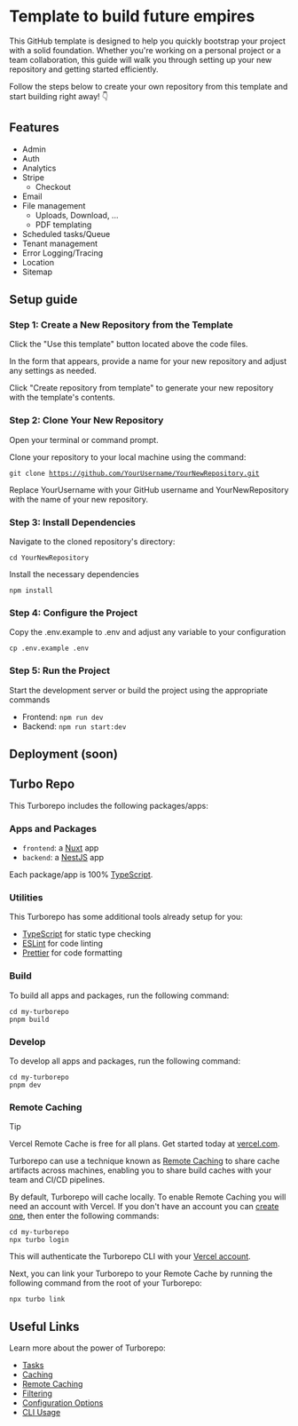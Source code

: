 # Template to build future empires
This GitHub template is designed to help you quickly bootstrap your project with a solid foundation. Whether you're working on a personal project or a team collaboration, this guide will walk you through setting up your new repository and getting started efficiently.

Follow the steps below to create your own repository from this template and start building right away! 👇


## Features

- Admin
- Auth
- Analytics
- Stripe
    - Checkout
- Email
- File management
    - Uploads, Download, ...
    - PDF templating
- Scheduled tasks/Queue
- Tenant management
- Error Logging/Tracing
- Location
- Sitemap

## Setup guide

### Step 1: Create a New Repository from the Template

Click the "Use this template" button located above the code files.

In the form that appears, provide a name for your new repository and adjust any settings as needed.

Click "Create repository from template" to generate your new repository with the template's contents.

### Step 2: Clone Your New Repository

Open your terminal or command prompt.

Clone your repository to your local machine using the command:

<code>git clone https://github.com/YourUsername/YourNewRepository.git</code>

Replace YourUsername with your GitHub username and YourNewRepository with the name of your new repository.

### Step 3: Install Dependencies

Navigate to the cloned repository's directory:

<code>cd YourNewRepository</code>

Install the necessary dependencies

<code>npm install</code>

### Step 4: Configure the Project

Copy the .env.example to .env and adjust any variable to your configuration

<code>cp .env.example .env</code>

### Step 5: Run the Project

Start the development server or build the project using the appropriate commands

- Frontend: <code>npm run dev</code>
- Backend: <code>npm run start:dev</code>


## Deployment (soon)




## Turbo Repo

This Turborepo includes the following packages/apps:

### Apps and Packages

- `frontend`: a [Nuxt](https://nuxt.com/) app
- `backend`: a [NestJS](https://nestjs.com/) app

Each package/app is 100% [TypeScript](https://www.typescriptlang.org/).

### Utilities

This Turborepo has some additional tools already setup for you:

- [TypeScript](https://www.typescriptlang.org/) for static type checking
- [ESLint](https://eslint.org/) for code linting
- [Prettier](https://prettier.io) for code formatting

### Build

To build all apps and packages, run the following command:

```
cd my-turborepo
pnpm build
```

### Develop

To develop all apps and packages, run the following command:

```
cd my-turborepo
pnpm dev
```

### Remote Caching

> [!TIP]
> Vercel Remote Cache is free for all plans. Get started today at [vercel.com](https://vercel.com/signup?/signup?utm_source=remote-cache-sdk&utm_campaign=free_remote_cache).

Turborepo can use a technique known as [Remote Caching](https://turbo.build/repo/docs/core-concepts/remote-caching) to share cache artifacts across machines, enabling you to share build caches with your team and CI/CD pipelines.

By default, Turborepo will cache locally. To enable Remote Caching you will need an account with Vercel. If you don't have an account you can [create one](https://vercel.com/signup?utm_source=turborepo-examples), then enter the following commands:

```
cd my-turborepo
npx turbo login
```

This will authenticate the Turborepo CLI with your [Vercel account](https://vercel.com/docs/concepts/personal-accounts/overview).

Next, you can link your Turborepo to your Remote Cache by running the following command from the root of your Turborepo:

```
npx turbo link
```

## Useful Links

Learn more about the power of Turborepo:

- [Tasks](https://turbo.build/repo/docs/core-concepts/monorepos/running-tasks)
- [Caching](https://turbo.build/repo/docs/core-concepts/caching)
- [Remote Caching](https://turbo.build/repo/docs/core-concepts/remote-caching)
- [Filtering](https://turbo.build/repo/docs/core-concepts/monorepos/filtering)
- [Configuration Options](https://turbo.build/repo/docs/reference/configuration)
- [CLI Usage](https://turbo.build/repo/docs/reference/command-line-reference)
